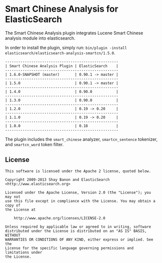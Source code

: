 Smart Chinese Analysis for ElasticSearch
==================================

The Smart Chinese Analysis plugin integrates Lucene Smart Chinese analysis module into elasticsearch.

In order to install the plugin, simply run: `bin/plugin -install elasticsearch/elasticsearch-analysis-smartcn/1.5.0`.

    ----------------------------------------------------
    | Smart Chinese Analysis Plugin | ElasticSearch    |
    ----------------------------------------------------
    | 1.6.0-SNAPSHOT (master)       | 0.90.1 -> master |
    ----------------------------------------------------
    | 1.5.0                         | 0.90.1 -> master |
    ----------------------------------------------------
    | 1.4.0                         | 0.90.0           |
    ----------------------------------------------------
    | 1.3.0                         | 0.90.0           |
    ----------------------------------------------------
    | 1.2.0                         | 0.19 -> 0.20     |
    ----------------------------------------------------
    | 1.1.0                         | 0.19 -> 0.20     |
    ----------------------------------------------------
    | 1.0.0                         | 0.18             |
    ----------------------------------------------------

The plugin includes the `smart_chinese` analyzer, `smartcn_sentence` tokenizer, and `smartcn_word` token filter.

License
-------

    This software is licensed under the Apache 2 license, quoted below.

    Copyright 2009-2013 Shay Banon and ElasticSearch <http://www.elasticsearch.org>

    Licensed under the Apache License, Version 2.0 (the "License"); you may not
    use this file except in compliance with the License. You may obtain a copy of
    the License at

        http://www.apache.org/licenses/LICENSE-2.0

    Unless required by applicable law or agreed to in writing, software
    distributed under the License is distributed on an "AS IS" BASIS, WITHOUT
    WARRANTIES OR CONDITIONS OF ANY KIND, either express or implied. See the
    License for the specific language governing permissions and limitations under
    the License.
